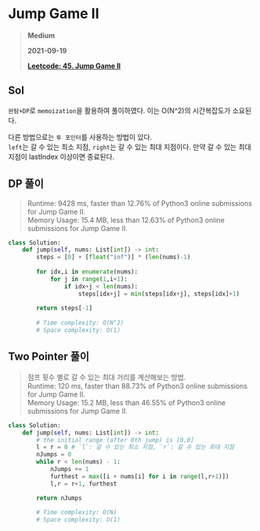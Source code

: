 # Jump Game II
> **Medium**
>
> **2021-09-19**
>
> **[Leetcode: 45. Jump Game II](https://leetcode.com/problems/jump-game-ii/)**


## Sol 
`완탐+DP`로 `memoization`을 활용하여 풀이하였다. 이는 O(N^2)의 시간복잡도가 소요된다.  

다른 방법으로는 `투 포인터`를 사용하는 방법이 있다.  
`left`는 갈 수 있는 최소 지점, `right`는 갈 수 있는 최대 지점이다. 만약 갈 수 있는 최대 지점이 lastIndex 이상이면 종료된다.

## DP 풀이
> Runtime: 9428 ms, faster than 12.76% of Python3 online submissions for Jump Game II.  
> Memory Usage: 15.4 MB, less than 12.63% of Python3 online submissions for Jump Game II.
```python
class Solution:
    def jump(self, nums: List[int]) -> int:
        steps = [0] + [float("inf")] * (len(nums)-1)
        
        for idx,i in enumerate(nums):
            for j in range(1,i+1):
                if idx+j < len(nums):
                    steps[idx+j] = min(steps[idx+j], steps[idx]+1)
       
        return steps[-1]
        
        # Time complexity: O(N^2)
        # Space complexity: O(1)
```

## Two Pointer 풀이
> 점프 횟수 별로 갈 수 있는 최대 거리를 계산해보는 방법.  
> Runtime: 120 ms, faster than 88.73% of Python3 online submissions for Jump Game II.  
> Memory Usage: 15.2 MB, less than 46.55% of Python3 online submissions for Jump Game II.
```python
class Solution:
    def jump(self, nums: List[int]) -> int:
        # the initial range (after 0th jump) is [0,0]
        l = r = 0 # `l`: 갈 수 있는 최소 지점, `r`: 갈 수 있는 최대 지점
        nJumps = 0
        while r < len(nums) - 1:
            nJumps += 1
            furthest = max([i + nums[i] for i in range(l,r+1)])
            l,r = r+1, furthest

        return nJumps
        
        # Time complexity: O(N)
        # Space complexity: O(1)
```
